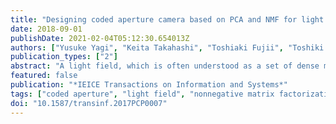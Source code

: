 ```yaml
---
title: "Designing coded aperture camera based on PCA and NMF for light field acquisition"
date: 2018-09-01
publishDate: 2021-02-04T05:12:30.654013Z
authors: ["Yusuke Yagi", "Keita Takahashi", "Toshiaki Fujii", "Toshiki Sonoda", "Hajime Nagahara"]
publication_types: ["2"]
abstract: "A light field, which is often understood as a set of dense multi-view images, has been utilized in various 2D/3D applications. Efficient light field acquisition using a coded aperture camera is the target problem considered in this paper. Specifically, the entire light field, which consists of many images, should be reconstructed from only a few images that are captured through different aperture patterns. In previous work, this problem has often been discussed from the context of compressed sensing (CS), where sparse representations on a pre-trained dictionary or basis are explored to reconstruct the light field. In contrast, we formulated this problem from the perspective of principal component analysis (PCA) and non-negative matrix factorization (NMF), where only a small number of basis vectors are selected in advance based on the analysis of the training dataset. From this formulation, we derived optimal non-negative aperture patterns and a straight-forward reconstruction algorithm. Even though our method is based on conventional techniques, it has proven to be more accurate and much faster than a state-of-the-art CS-based method."
featured: false
publication: "*IEICE Transactions on Information and Systems*"
tags: ["coded aperture", "light field", "nonnegative matrix factorization", "principal component analysis"]
doi: "10.1587/transinf.2017PCP0007"
---
```


